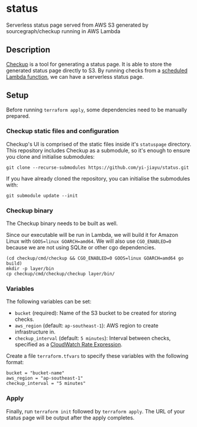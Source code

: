 # status
Serverless status page served from AWS S3 generated by sourcegraph/checkup
running in AWS Lambda

## Description

[Checkup](https://github.com/sourcegraph/checkup) is a tool for generating a
status page. It is able to store the generated status page directly to S3. By
running checks from a [scheduled Lambda
function](https://docs.aws.amazon.com/lambda/latest/dg/tutorial-scheduled-events-schedule-expressions.html),
we can have a serverless status page.

## Setup

Before running `terraform apply`, some dependencies need to be manually prepared.

### Checkup static files and configuration

Checkup's UI is comprised of the static files inside it's `statuspage`
directory. This repository includes Checkup as a submodule, so it's enough to
ensure you clone and initialise submodules:

```
git clone --recurse-submodules https://github.com/yi-jiayu/status.git
```

If you have already cloned the repository, you can initialise the submodules
with:

```
git submodule update --init
```

### Checkup binary

The Checkup binary needs to be built as well.

Since our executable will be run in Lambda, we will build it for Amazon Linux
with `GOOS=linux GOARCH=amd64`. We will also use `CGO_ENABLED=0` because we are
not using SQLite or other cgo dependencies.

```
(cd checkup/cmd/checkup && CGO_ENABLED=0 GOOS=linux GOARCH=amd64 go build)
mkdir -p layer/bin
cp checkup/cmd/checkup/checkup layer/bin/
```

### Variables

The following variables can be set:

- `bucket` (required): Name of the S3 bucket to be created for storing checks.
- `aws_region` (default: `ap-southeast-1`): AWS region to create infrastructure
  in.
- `checkup_interval` (default: `5 minutes`): Interval between checks, specified
  as a [CloudWatch Rate
  Expression](https://docs.aws.amazon.com/AmazonCloudWatch/latest/events/ScheduledEvents.html#RateExpressions).

Create a file `terraform.tfvars` to specify these variables with the following
format:

```
bucket = "bucket-name"
aws_region = "ap-southeast-1"
checkup_interval = "5 minutes"
```

### Apply

Finally, run `terraform init` followed by `terraform apply`. The URL of your
status page will be output after the apply completes.
